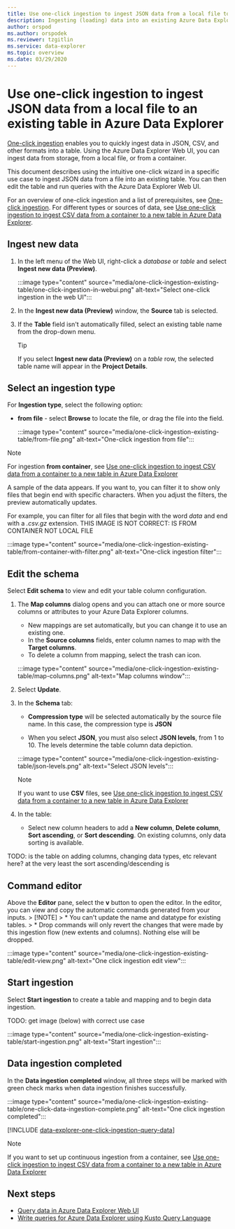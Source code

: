 ```yaml
---
title: Use one-click ingestion to ingest JSON data from a local file to an existing table in Azure Data Explorer
description: Ingesting (loading) data into an existing Azure Data Explorer table simply, using one-click ingestion.
author: orspod
ms.author: orspodek
ms.reviewer: tzgitlin
ms.service: data-explorer
ms.topic: overview
ms.date: 03/29/2020
---
```


# Use one-click ingestion to ingest JSON data from a local file to an existing table in Azure Data Explorer

[One-click ingestion](ingest-data-one-click.md) enables you to quickly ingest data in JSON, CSV, and other formats into a table. Using the Azure Data Explorer Web UI, you can ingest data from storage, from a local file, or from a container. 

This document describes using the intuitive one-click wizard in a specific use case to ingest JSON data from a file into an existing table. You can then edit the table and run queries with the Azure Data Explorer Web UI.

For an overview of one-click ingestion and a list of prerequisites, see [One-click ingestion](ingest-data-one-click.md).
For different types or sources of data, see [Use one-click ingestion to ingest CSV data from a container to a new table in Azure Data Explorer](one-click-ingestion-new-table.md).

## Ingest new data

1. In the left menu of the Web UI, right-click a *database* or *table* and select **Ingest new data (Preview)**.

    :::image type="content" source="media/one-click-ingestion-existing-table/one-click-ingestion-in-webui.png" alt-text="Select one-click ingestion in the web UI":::
 
1. In the **Ingest new data (Preview)** window, the **Source** tab is selected.

1. If the **Table** field isn't automatically filled, select an existing table name from the drop-down menu.
    > [!TIP]
    > If you select **Ingest new data (Preview)** on a *table* row, the selected table name will appear in the **Project Details**.

## Select an ingestion type

For **Ingestion type**, select the following option:

  * **from file** - select **Browse** to locate the file, or drag the file into the field.
  
      :::image type="content" source="media/one-click-ingestion-existing-table/from-file.png" alt-text="One-click ingestion from file":::
      
 > [!NOTE]
 > For ingestion **from container**, see [Use one-click ingestion to ingest CSV data from a container to a new table in Azure Data Explorer](one-click-ingestion-new-table.md#select-an-ingestion-type)

  A sample of the data appears. If you want to, you can filter it to show only files that begin end with specific characters. When you adjust the filters, the preview automatically updates.
  
  For example, you can filter for all files that begin with the word *data* and end with a *.csv.gz* extension. THIS IMAGE IS NOT CORRECT: IS FROM CONTAINER NOT LOCAL FILE

  :::image type="content" source="media/one-click-ingestion-existing-table/from-container-with-filter.png" alt-text="One-click ingestion filter":::

## Edit the schema

Select **Edit schema** to view and edit your table column configuration.

1. The **Map columns** dialog opens and you can attach one or more source columns or attributes to your Azure Data Explorer columns.
    * New mappings are set automatically, but you can change it to use an existing one. 
    * In the **Source columns** fields, enter column names to map with the **Target columns**.
    * To delete a column from mapping, select the trash can icon.

    :::image type="content" source="media/one-click-ingestion-existing-table/map-columns.png" alt-text="Map columns window"::: 
    
1. Select **Update**.
1. In the **Schema** tab:
    * **Compression type** will be selected automatically by the source file name. In this case, the compression type is **JSON**
        
    * When you select  **JSON**, you must also select **JSON levels**, from 1 to 10. The levels determine the table column data depiction.

    :::image type="content" source="media/one-click-ingestion-existing-table/json-levels.png" alt-text="Select JSON levels":::
    
    > [!NOTE]
    > If you want to use **CSV** files, see [Use one-click ingestion to ingest CSV data from a container to a new table in Azure Data Explorer](one-click-ingestion-new-table.md#edit-the-schema)

1. In the table: 
    * Select new column headers to add a **New column**, **Delete column**, **Sort ascending**, or **Sort descending**. On existing columns, only data sorting is available.

TODO: is the table on adding columns, changing data types, etc relevant here? at the very least the sort ascending/descending is
## Command editor

 Above the **Editor** pane, select the **v** button to open the editor. In the editor, you can view and copy the automatic commands generated from your inputs. 
    > [!NOTE]
    > * You can't update the name and datatype for existing tables.
    > * Drop commands will only revert the changes that were made by this ingestion flow (new extents and columns). Nothing else will be dropped.

:::image type="content" source="media/one-click-ingestion-existing-table/edit-view.png" alt-text="One click ingestion edit view":::

## Start ingestion

Select **Start ingestion** to create a table and mapping and to begin data ingestion.

TODO: get image (below) with correct use case

:::image type="content" source="media/one-click-ingestion-existing-table/start-ingestion.png" alt-text="Start ingestion":::

## Data ingestion completed

In the **Data ingestion completed** window, all three steps will be marked with green check marks when data ingestion finishes successfully.
 
:::image type="content" source="media/one-click-ingestion-existing-table/one-click-data-ingestion-complete.png" alt-text="One click ingestion completed":::

[!INCLUDE [data-explorer-one-click-ingestion-query-data](includes/data-explorer-one-click-ingestion-query-data.md)]

> [!NOTE]
> If you want to set up continuous ingestion from a container, see [Use one-click ingestion to ingest CSV data from a container to a new table in Azure Data Explorer](one-click-ingestion-new-table.md#continuous-ingestion---container-only)

## Next steps

* [Query data in Azure Data Explorer Web UI](web-query-data.md)
* [Write queries for Azure Data Explorer using Kusto Query Language](write-queries.md)
